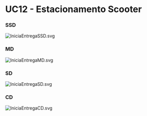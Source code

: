# UC12 - Estacionamento Scooter

### SSD
![IniciaEntregaSSD.svg](IniciaEntregaSSD.svg)

### MD
![IniciaEntregaMD.svg](IniciaEntregaMD.svg)

### SD
![IniciaEntregaSD.svg](IniciaEntregaSD.svg)

### CD
![IniciaEntregaCD.svg](IniciaEntregaCD.svg)